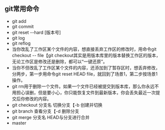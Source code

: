 ## git常用命令
  - git add 
  - git commit 
  - git reset --hard [版本号]
  - git log
  - git reflog
  - 当你改乱了工作区某个文件的内容，想直接丢弃工作区的修改时，用命令git checkout -- file【git checkout其实是用版本库里的版本替换工作区的版本，无论工作区是修改还是删除，都可以“一键还原”。
  - 当你不但改乱了工作区某个文件的内容，还添加到了暂存区时，想丢弃修改，分两步，第一步用命令git reset HEAD file，就回到了场景1，第二步按场景1操作。
  - git rm用于删除一个文件。如果一个文件已经被提交到版本库，那么你永远不用担心误删，但是要小心，你只能恢复文件到最新版本，你会丢失最近一次提交后你修改的内容。
  - git checkout 分支名 切换分支【-b 创建并切换
  - git branch 查看分支【-d 删除分支
  - git merge 分支名 HEAD与分支进行合并
  - master